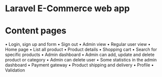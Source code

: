 # Laravel E-Commerce web app

# Content pages
•	Login, sign up and form
•	Sign out
•	Admin view
•	Regular user view
•	Home page
•	List all product
•	Product details
•	Shopping cart
•	Search for specific products
•	Admin dashboard
•	Admin can add, update and delete product or category
•	Admin can delete user
•	Some statistics in the admin dashboard
•	Payment gateway
•	Product shipping and delivery
•	Profile
•	Validation
